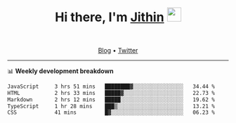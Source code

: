 <h1 align="center">Hi there, I'm <a href="https://jithset.github.io/" target="_blank">Jithin</a> <img
src="https://github.com/blackcater/blackcater/raw/main/images/Hi.gif" height="32" /></h1>

<br />

<p align="center">
  <a href="https://jithset.github.io">Blog</a> •
  <a href="https://twitter.com/jithset">Twitter</a>
</p>

---

📊 **Weekly development breakdown**

<!--START_SECTION:waka-->

```txt
JavaScript     3 hrs 51 mins   ████████▓░░░░░░░░░░░░░░░░   34.44 %
HTML           2 hrs 33 mins   █████▓░░░░░░░░░░░░░░░░░░░   22.73 %
Markdown       2 hrs 12 mins   █████░░░░░░░░░░░░░░░░░░░░   19.62 %
TypeScript     1 hr 28 mins    ███▒░░░░░░░░░░░░░░░░░░░░░   13.21 %
CSS            41 mins         █▓░░░░░░░░░░░░░░░░░░░░░░░   06.23 %
```

<!--END_SECTION:waka-->

